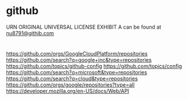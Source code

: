 # github
URN ORIGINAL UNIVERSAL LICENSE EXHIBIT A
can be found at nu8791@githib.com
#
https://github.com/orgs/GoogleCloudPlatform/repositories
https://github.com/search?q=google+inc&type=repositories
https://github.com/topics/github-config
https://github.com/topics/config
https://github.com/search?q=microsoft&type=repositories
https://github.com/search?q=cloud&type=repositories
https://github.com/orgs/google/repositories?type=all
https://developer.mozilla.org/en-US/docs/Web/API
